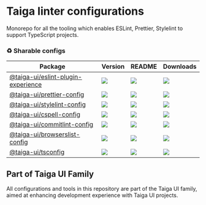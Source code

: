 # Taiga linter configurations

Monorepo for all the tooling which enables ESLint, Prettier, Stylelint to support TypeScript projects.

### ♻️ Sharable configs

| **Package**                                                                                        | **Version**                                                                         | **README**                                                                                         | **Downloads**                                                                                                                         |
| -------------------------------------------------------------------------------------------------- | ----------------------------------------------------------------------------------- | -------------------------------------------------------------------------------------------------- | ------------------------------------------------------------------------------------------------------------------------------------- |
| [@taiga-ui/eslint-plugin-experience](https://npmjs.com/package/@taiga-ui/eslint-plugin-experience) | ![](https://img.shields.io/npm/v/%40taiga-ui%2Feslint-plugin-experience/latest.svg) | [![](https://img.shields.io/badge/README--green.svg)](projects/eslint-plugin-experience/README.md) | [![](https://img.shields.io/npm/dw/@taiga-ui/eslint-plugin-experience)](https://npmjs.com/package/@taiga-ui/eslint-plugin-experience) |
| [@taiga-ui/prettier-config](https://npmjs.com/package/@taiga-ui/prettier-config)                   | ![](https://img.shields.io/npm/v/%40taiga-ui%2Fprettier-config/latest.svg)          | [![](https://img.shields.io/badge/README--green.svg)](projects/prettier-config/README.md)          | [![](https://img.shields.io/npm/dw/@taiga-ui/prettier-config)](https://npmjs.com/package/@taiga-ui/prettier-config)                   |
| [@taiga-ui/stylelint-config](https://npmjs.com/package/@taiga-ui/stylelint-config)                 | ![](https://img.shields.io/npm/v/%40taiga-ui%2Fstylelint-config/latest.svg)         | [![](https://img.shields.io/badge/README--green.svg)](projects/stylelint-config/README.md)         | [![](https://img.shields.io/npm/dw/@taiga-ui/stylelint-config)](https://npmjs.com/package/@taiga-ui/stylelint-config)                 |
| [@taiga-ui/cspell-config](https://npmjs.com/package/@taiga-ui/cspell-config)                       | ![](https://img.shields.io/npm/v/%40taiga-ui%2Fcspell-config/latest.svg)            | [![](https://img.shields.io/badge/README--green.svg)](projects/cspell-config/README.md)            | [![](https://img.shields.io/npm/dw/@taiga-ui/cspell-config)](https://npmjs.com/package/@taiga-ui/cspell-config)                       |
| [@taiga-ui/commitlint-config](https://npmjs.com/package/@taiga-ui/commitlint-config)               | ![](https://img.shields.io/npm/v/%40taiga-ui%2Fcommitlint-config/latest.svg)        | [![](https://img.shields.io/badge/README--green.svg)](projects/commitlint-config/README.md)        | [![](https://img.shields.io/npm/dw/@taiga-ui/commitlint-config)](https://npmjs.com/package/@taiga-ui/commitlint-config)               |
| [@taiga-ui/browserslist-config](https://npmjs.com/package/@taiga-ui/browserslist-config)           | ![](https://img.shields.io/npm/v/%40taiga-ui%2Fbrowserslist-config/latest.svg)      | [![](https://img.shields.io/badge/README--green.svg)](projects/browserslist-config/README.md)      | [![](https://img.shields.io/npm/dw/@taiga-ui/browserslist-config)](https://npmjs.com/package/@taiga-ui/browserslist-config)           |
| [@taiga-ui/tsconfig](https://npmjs.com/package/@taiga-ui/tsconfig)                                 | ![](https://img.shields.io/npm/v/%40taiga-ui%2Ftsconfig/latest.svg)                 | [![](https://img.shields.io/badge/README--green.svg)](projects/tsconfig/README.md)                 | [![](https://img.shields.io/npm/dw/@taiga-ui/tsconfig)](https://npmjs.com/package/@taiga-ui/tsconfig)                                 |

## Part of Taiga UI Family

All configurations and tools in this repository are part of the Taiga UI family, aimed at enhancing development experience with Taiga UI projects.
